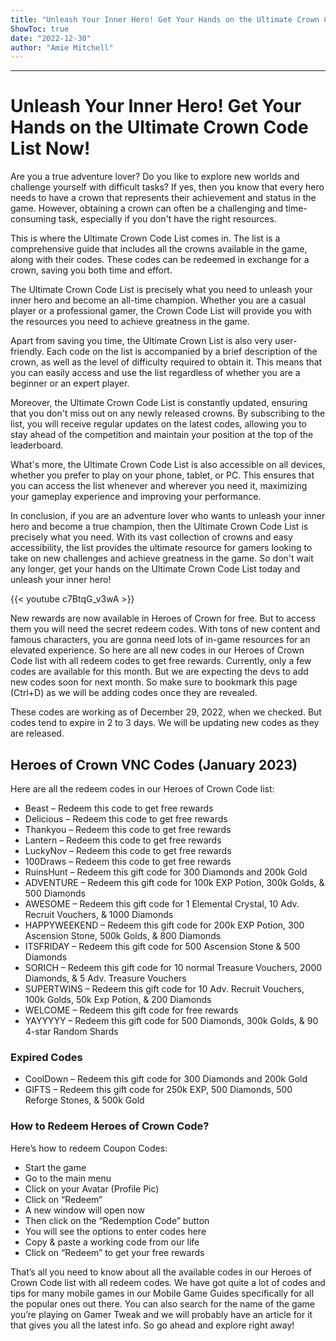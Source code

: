 ```yaml
---
title: "Unleash Your Inner Hero! Get Your Hands on the Ultimate Crown Code List Now!"
ShowToc: true 
date: "2022-12-30"
author: "Amie Mitchell"
---
```

*****
# Unleash Your Inner Hero! Get Your Hands on the Ultimate Crown Code List Now!

Are you a true adventure lover? Do you like to explore new worlds and challenge yourself with difficult tasks? If yes, then you know that every hero needs to have a crown that represents their achievement and status in the game. However, obtaining a crown can often be a challenging and time-consuming task, especially if you don't have the right resources.

This is where the Ultimate Crown Code List comes in. The list is a comprehensive guide that includes all the crowns available in the game, along with their codes. These codes can be redeemed in exchange for a crown, saving you both time and effort.

The Ultimate Crown Code List is precisely what you need to unleash your inner hero and become an all-time champion. Whether you are a casual player or a professional gamer, the Crown Code List will provide you with the resources you need to achieve greatness in the game.

Apart from saving you time, the Ultimate Crown List is also very user-friendly. Each code on the list is accompanied by a brief description of the crown, as well as the level of difficulty required to obtain it. This means that you can easily access and use the list regardless of whether you are a beginner or an expert player.

Moreover, the Ultimate Crown Code List is constantly updated, ensuring that you don't miss out on any newly released crowns. By subscribing to the list, you will receive regular updates on the latest codes, allowing you to stay ahead of the competition and maintain your position at the top of the leaderboard.

What's more, the Ultimate Crown Code List is also accessible on all devices, whether you prefer to play on your phone, tablet, or PC. This ensures that you can access the list whenever and wherever you need it, maximizing your gameplay experience and improving your performance.

In conclusion, if you are an adventure lover who wants to unleash your inner hero and become a true champion, then the Ultimate Crown Code List is precisely what you need. With its vast collection of crowns and easy accessibility, the list provides the ultimate resource for gamers looking to take on new challenges and achieve greatness in the game. So don't wait any longer, get your hands on the Ultimate Crown Code List today and unleash your inner hero!

{{< youtube c7BtqG_v3wA >}} 



New rewards are now available in Heroes of Crown for free. But to access them you will need the secret redeem codes. With tons of new content and famous characters, you are gonna need lots of in-game resources for an elevated experience. So here are all new codes in our Heroes of Crown Code list with all redeem codes to get free rewards. Currently, only a few codes are available for this month. But we are expecting the devs to add new codes soon for next month. So make sure to bookmark this page (Ctrl+D) as we will be adding codes once they are revealed.
 
These codes are working as of December 29, 2022, when we checked. But codes tend to expire in 2 to 3 days. We will be updating new codes as they are released.
 
## Heroes of Crown VNC Codes (January 2023)
 

 
Here are all the redeem codes in our Heroes of Crown Code list:
 
- Beast – Redeem this code to get free rewards
 - Delicious – Redeem this code to get free rewards
 - Thankyou – Redeem this code to get free rewards
 - Lantern – Redeem this code to get free rewards
 - LuckyNov – Redeem this code to get free rewards
 - 100Draws – Redeem this code to get free rewards
 - RuinsHunt – Redeem this gift code for 300 Diamonds and 200k Gold
 - ADVENTURE – Redeem this gift code for 100k EXP Potion, 300k Golds, & 500 Diamonds
 - AWESOME – Redeem this gift code for 1 Elemental Crystal, 10 Adv. Recruit Vouchers, & 1000 Diamonds
 - HAPPYWEEKEND – Redeem this gift code for 200k EXP Potion, 300 Ascension Stone, 500k Golds, & 800 Diamonds
 - ITSFRIDAY – Redeem this gift code for 500 Ascension Stone & 500 Diamonds
 - SORICH – Redeem this gift code for 10 normal Treasure Vouchers, 2000 Diamonds, & 5 Adv. Treasure Vouchers
 - SUPERTWINS – Redeem this gift code for 10 Adv. Recruit Vouchers, 100k Golds, 50k Exp Potion, & 200 Diamonds
 - WELCOME – Redeem this gift code for free rewards
 - YAYYYYY – Redeem this gift code for 500 Diamonds, 300k Golds, & 90 4-star Random Shards

 
### Expired Codes
 
- CoolDown – Redeem this gift code for 300 Diamonds and 200k Gold
 - GIFTS – Redeem this gift code for 250k EXP, 500 Diamonds, 500 Reforge Stones, & 500k Gold

 
### How to Redeem Heroes of Crown Code?
 
Here’s how to redeem Coupon Codes:
 
- Start the game
 - Go to the main menu
 - Click on your Avatar (Profile Pic)
 - Click on “Redeem”
 - A new window will open now
 - Then click on the “Redemption Code” button
 - You will see the options to enter codes here
 - Copy & paste a working code from our life
 - Click on “Redeem” to get your free rewards

 
That’s all you need to know about all the available codes in our Heroes of Crown Code list with all redeem codes. We have got quite a lot of codes and tips for many mobile games in our Mobile Game Guides specifically for all the popular ones out there. You can also search for the name of the game you’re playing on Gamer Tweak and we will probably have an article for it that gives you all the latest info. So go ahead and explore right away!




